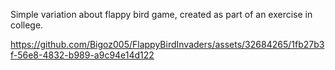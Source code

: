Simple variation about flappy bird game, created as part of an exercise in college.



https://github.com/Bigoz005/FlappyBirdInvaders/assets/32684265/1fb27b3f-56e8-4832-b989-a9c94e14d122

